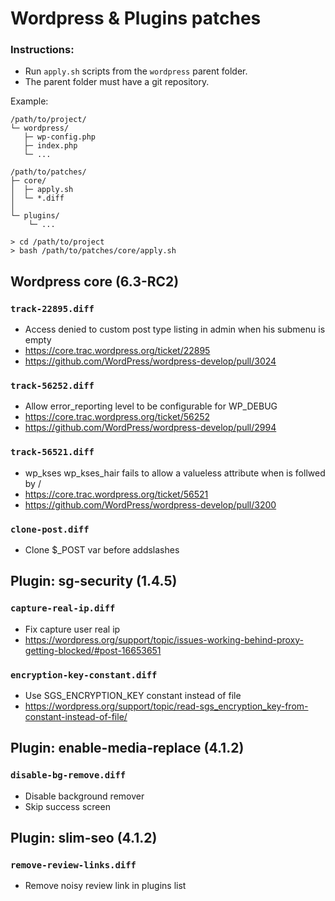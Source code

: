 # Wordpress & Plugins patches

### Instructions:

- Run `apply.sh` scripts from the `wordpress` parent folder.
- The parent folder must have a git repository.

Example:

```
/path/to/project/
└─ wordpress/
   ├─ wp-config.php
   ├─ index.php
   └─ ...

/path/to/patches/
├─ core/
│  ├─ apply.sh
│  └─ *.diff
│
└─ plugins/
	└─ ...
```

```
> cd /path/to/project
> bash /path/to/patches/core/apply.sh
```

## Wordpress core (6.3-RC2)

### `track-22895.diff`
- Access denied to custom post type listing in admin when his submenu is empty
- https://core.trac.wordpress.org/ticket/22895
- https://github.com/WordPress/wordpress-develop/pull/3024

### `track-56252.diff`
- Allow error_reporting level to be configurable for WP_DEBUG
- https://core.trac.wordpress.org/ticket/56252
- https://github.com/WordPress/wordpress-develop/pull/2994

### `track-56521.diff`
- wp_kses wp_kses_hair fails to allow a valueless attribute when is follwed by /
- https://core.trac.wordpress.org/ticket/56521
- https://github.com/WordPress/wordpress-develop/pull/3200

### `clone-post.diff`
- Clone $_POST var before addslashes


## Plugin: sg-security (1.4.5)

### `capture-real-ip.diff`
- Fix capture user real ip
- https://wordpress.org/support/topic/issues-working-behind-proxy-getting-blocked/#post-16653651

### `encryption-key-constant.diff`
- Use SGS_ENCRYPTION_KEY constant instead of file
- https://wordpress.org/support/topic/read-sgs_encryption_key-from-constant-instead-of-file/


## Plugin: enable-media-replace (4.1.2)

### `disable-bg-remove.diff`
- Disable background remover
- Skip success screen


## Plugin: slim-seo (4.1.2)

### `remove-review-links.diff`
- Remove noisy review link in plugins list
